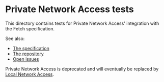 # Private Network Access tests

This directory contains tests for Private Network Access' integration with
the Fetch specification.

See also:

* [The specification](https://wicg.github.io/private-network-access/)
* [The repository](https://github.com/WICG/private-network-access/)
* [Open issues](https://github.com/WICG/private-network-access/issues/)

Private Network Access is deprecated and will eventually be replaced by [Local
Network Access](https://github.com/explainers-by-googlers/local-network-access).
